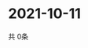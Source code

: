 # 2021-10-11
  共 0条

  <!-- BEGIN -->
  <!-- 最后更新时间Mon Oct 11 2021 11:02:32 GMT+0000 (Coordinated Universal Time) -->
  
  <!-- END -->
  
  
